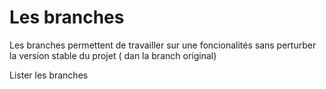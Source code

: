 # Les branches

Les branches permettent de travailler sur une
foncionalités sans perturber la version stable
du projet ( dan la branch original)

Lister les branches